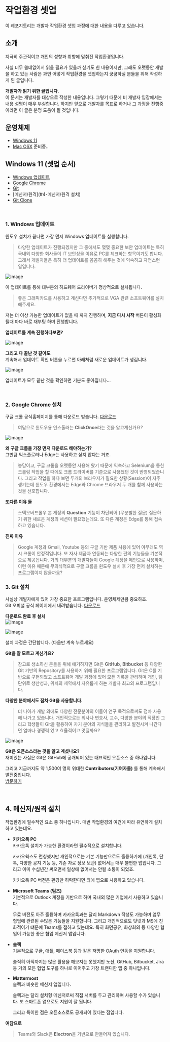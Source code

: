 # 작업환경 셋업
이 레포지토리는 개발자 작업환경 셋업 과정에 대한 내용을 다루고 있습니다.

## 소개

지극히 주관적이고 개인의 성향과 취향에 맞춰진 작업환경입니다.

사실 너무 쓸데없어서 읽을 필요가 있을까 싶기도 한 내용이지만, 그래도 오랫동안 개발을 하고 있는 사람은 과연 어떻게 작업환경을 셋업하는지 궁굼하실 분들을 위해 작성하게 된 글입니다.

**개발자가 읽기 위한 글입니다.**  
이 문서는 개발자를 대상으로 작성한 내용입니다. 그렇기 때문에 비 개발자 입장에서는 내용 설명이 매우 부실합니다. 하지만 앞으로 개발자를 목표로 하거나 그 과정을 진행중이라면 이 글은 분명 도움이 될 것입니다.

## 운영체제
- [Windows 11](#windows-11)
- [Mac OSX](#mac-osx) 준비중..

## Windows 11 (셋업 순서)
- [Windows 업데이트](#1-windows-업데이트)
- [Google Chrome](#2-google-chrome-설치)
- [Git](#3-git-설치)
- [메신저/원격](#4-메신저/원격 설치)
- [Git Clone](#4-git-clone)

<br />

### 1. Windows 업데이트

윈도우 설치가 끝나면 가장 먼저 Windows 업데이트를 실행합니다.  

> 다양한 업데이트가 진행되겠지만 그 중에서도 몇몇 중요한 보안 업데이트는 특히 국내외 다양한 회사들이 IT 보안상을 이유로 PC를 체크하는 항목이기도 합니다.
그래서 개발자들은 특히 더 업데이트를 꼼꼼히 해주는 것에 익숙하고 자연스런 일입니다.

![image](https://user-images.githubusercontent.com/52397976/136691738-909d555b-5092-4893-9520-d7c1cb30bac4.png)

이 업데이트를 통해 대부분의 하드웨어 드라이버가 정상적으로 설치됩니다. 
> 좋은 그래픽카드를 사용하고 계신다면 추가적으로 VGA 관련 소프트웨어를 설치해주세요.

저는 더 이상 가능한 업데이트가 없을 때 까지 진행하며, **지금 다시 시작** 버튼이 활성화 될때 마다 바로 재부팅 하며 진행합니다. 

**업데이트를 계속 진행하다보면?**

![image](https://user-images.githubusercontent.com/52397976/136691610-34d3b4fe-b847-45ca-8929-925b9d979cf1.png)

**그리고 다 끝난 것 같아도**  
계속해서 업데이트 확인 버튼을 누르면 아래처럼 새로운 업데이트가 생깁니다.

![image](https://user-images.githubusercontent.com/52397976/136691837-21e1fe35-1134-460e-9266-0e8cbd42e4fb.png)

업데이트가 모두 끝난 것을 확인하면 기분도 좋아집니다...

<br/>

### 2. Google Chrome 설치
구글 크롬 공식홈페이지를 통해 다운로드 받습니다. [다운로드](https://www.google.com/intl/ko/chrome/)
> 여담으로 윈도우용 인스톨러는 **ClickOnce**라는 것을 알고계신가요?

![image](https://user-images.githubusercontent.com/52397976/136692287-b7902374-333b-4230-9c95-1d9a49e5d5fd.png)

**왜 구글 크롬을 가장 먼저 다운로드 해야하는가?**  
그만큼 익스플로러나 Edge는 사용하고 싶지 않다는 거죠.
> 농담이고, 구글 크롬을 오랫동안 사용해 왔기 때문에 익숙하고 Selenium을 통한 크롤링 작업을 할 때에도 크롬 드라이버를 기준으로 사용했던 것이 반영되었습니다. 그리고 작업을 하다 보면 두개의 브라우저가 필요한 상황(Session)이 자주 생기는데 윈도우 환경에서는 Edge와 Chrome 브라우저 두 개를 함께 사용하는 것을 선호합니다.

**또다른 이유 둘**

> 스택오버프롤우 본 계정의 **Question** 기능이 차단되어 (무분별한 질문) 질문하기 위한 새로운 계정의 세션이 필요했는데요. 또 다른 계정은 Edge를 통해 접속하고 있습니다.

**진짜 이유**
> Google 계정과 Gmail, Youtube 등의 구글 기반 제품 사용에 있어 아무래도 역시 크롬이 안정적입니다. 또 자사 제품과 연동되는 다양한 편의 기능들을 기본적으로 제공됩니다. 거의 대부분의 개발자들이 Google 계정을 메인으로 사용하며, 이런 이유 때문에 무의식적으로 구글 크롬을 윈도우 설치 후 가장 먼저 설치하는 프로그램이지 않을까요?

### 3. Git 설치
사실상 개발자에게 있어 가장 중요한 프로그램입니다. 운영체제만큼 중요하죠.  
Git 오피셜 공식 페이지에서 내려받습니다. [다운로드](https://git-scm.com/downloads)

**다운로드 완료 후 설치**  
![image](https://user-images.githubusercontent.com/52397976/136695021-d9cd6f30-a570-4451-9b68-081ec7d217f8.png)

![image](https://user-images.githubusercontent.com/52397976/136694930-c6ae0710-32e6-4cdb-9918-ac99ee0cd716.png)

설치 과정은 간단합니다. (다음만 계속 누르세요)

**Git을 잘 모르고 계신가요?**
> 참고로 생소하신 분들을 위해 얘기하자면 Git은 **GitHub**, **Bitbucket** 등 다양한 Git 기반의 Repository를 사용하기 위해 필요한 프로그램입니다.
> Git은 C를 기반으로 구현되었고 소프트웨어 개발 과정에 있어 모든 기록을 관리하며 개인, 팀 단위로 생산성과, 위치의 제약에서 자유롭게 하는 개발자 최고의 프로그램입니다.

**다양한 분야에서도 점차 Git을 사용합니다.**

> 더 나아가 개발 외에도 다양한 전문분야의 이들이 연구 목적으로써도 점차 사용해 나가고 있습니다. 개인적으로는 의사나 변호사, 교수, 다양한 분야의 직장인 그리고 학생들이 Git을 활용하여 자기 분야의 지식들을 관리하고 발전시켜 나간다면 얼마나 경쟁력 있고 효율적이고 멋질까요?

![image](https://user-images.githubusercontent.com/52397976/136694120-585eb5d2-ce1b-4aa3-88b4-999af0501253.png)

**Git은 오픈소스라는 것을 알고 계셨나요?**  
재미있는 사실은 Git은 GitHub에 공개되어 있는 대표적인 오픈소스 중 하나입니다.  

그리고 지금까지도 약 1,500여 명의 위대한 **Contributors(기여자들)** 를 통해 계속해서 발전중입니다.  
[방문하기](https://github.com/git/git)  

<br />

## 4. 메신저/원격 설치
작업환경에 필수적인 요소 중 하나입니다. 매번 작업환경의 여건에 따라 유연하게 설치하고 있는데요.

- **카카오톡 PC**  
  카카오톡 설치가 가능한 환경이라면 필수적으로 설치합니다.  

  카카오웍스도 런칭했지만 개인적으로는 기본 기능만으로도 훌륭하기에 (개인톡, 단톡, 다양한 공지 기능 등, 기존 자료 정보 보관) 없어서는 매우 불편한 앱입니다. 그리고 이미 수십년간 써오면서 일상에 없어서는 안될 소통이 되었죠.  

  카카오톡 PC 버전은 환경만 허락한다면 최애 앱으로 사용하고 있습니다.

- **Microsoft Teams (팀즈)**  
  기본적으로 Outlook 계정을 기반으로 하며 국내외 많은 기업에서 사용하고 있습니다.  

  무료 버전도 아주 훌륭하며 카카오톡과는 달리 Markdown 작성도 가능하며 업무 협업에 관련된 수많은 기능들을 지원합니다. 그리고 개인적으로도 닷넷과 MS에 친화적이기 떄문에 Teams를 접하고 있는데요. 특히 화면공유, 화상회의 등 다양한 협업이 가능한 좋은 협업 메신저 앱입니다.

- **슬랙**  
  기본적으로 구글, 애플, 페이스북 등과 같은 저명한 OAuth 연동을 지원합니다. 
  
  솔직히 아직까지는 많은 활용을 해보지는 못했지만 노션, GitHub, Bitbucket, Jira 등 거의 모든 협업 도구를 하나로 이어주고 가장 트랜디한 앱 중 하나입니다.
  
- **Mattermost**  
  슬랙과 비슷한 메신저 앱입니다. 
  
  슬랙과는 달리 설치형 메신저로써 직접 서버를 두고 관리하며 사용할 수가 있습니다. 또 스마트폰 앱으로도 지원이 잘 됩니다.
  
  그리고 특이한 점은 오픈소스로도 공개되어 있다는 점입니다.
  
**여담으로**   
> Teams와 Slack은 **Electron**을 기반으로 만들어져 있습니다.
